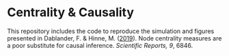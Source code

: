 # Centrality & Causality
This repository includes the code to reproduce the simulation and figures presented in Dablander, F. & Hinne, M. ([2019](https://www.nature.com/articles/s41598-019-43033-9)). Node centrality measures are a poor substitute for causal inference. *Scientific Reports, 9*, 6846.